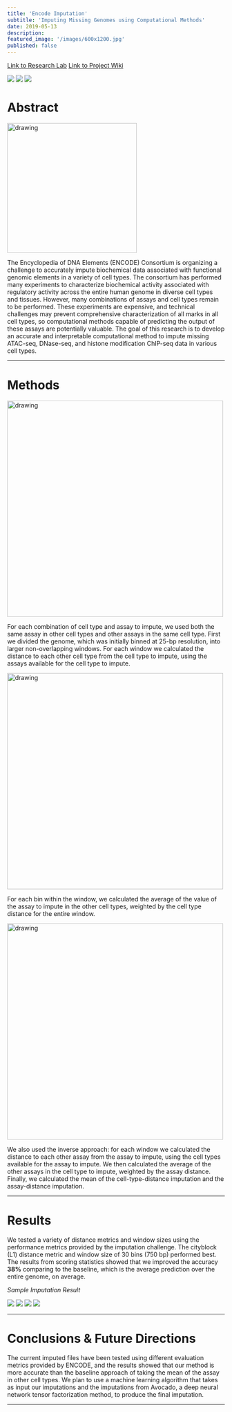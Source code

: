```yaml
---
title: 'Encode Imputation'
subtitle: 'Imputing Missing Genomes using Computational Methods'
date: 2019-05-13
description:
featured_image: '/images/600x1200.jpg'
published: false
---
```


<a href="http://mahonylab.org/" class="button button--small">Link to Research Lab</a>
<a href="https://www.synapse.org/#!Synapse:syn17083203/wiki/587192" class="button button-small">Link to Project Wiki</a>

<div class="gallery" data-columns="2">
	<img src="/images/proj/encode_imputation/Fig2-DataCube.PNG">
	<img src="/images/proj/encode_imputation/Fig1-SignalTrack.PNG">
    <img src="/images/proj/encode_imputation/ChIPseq.jpg">
</div>

# Abstract
<img src="/images/proj/encode_imputation/ecos_logo.png" alt="drawing" width="300"/>

The Encyclopedia of DNA Elements (ENCODE) Consortium is organizing a challenge to accurately impute biochemical data associated with functional genomic elements in a variety of cell types. The consortium has performed many experiments to characterize biochemical activity associated with regulatory activity across the entire human genome in diverse cell types and tissues. However, many combinations of assays and cell types remain to be performed. These experiments are expensive, and technical challenges may prevent comprehensive characterization of all marks in all cell types, so computational methods capable of predicting the output of these assays are potentially valuable. The goal of this research is to develop an accurate and interpretable computational method to impute missing ATAC-seq, DNase-seq, and histone modification ChIP-seq data in various cell types.

------------

# Methods
<img src="/images/proj/encode_imputation/algorithm_pipeline_4_with_shadow.png" alt="drawing" width="500"/>

For each combination of cell type and assay to impute, we used both the same assay in other cell types and other assays in the same cell type. First we divided the genome, which was initially binned at 25-bp resolution, into larger non-overlapping windows. For each window we calculated the distance to each other cell type from the cell type to impute, using the assays available for the cell type to impute.

<img src="/images/proj/encode_imputation/equation_highres.png" alt="drawing" width="500"/>

For each bin within the window, we calculated the average of the value of the assay to impute in the other cell types, weighted by the cell type distance for the entire window.

<img src="/images/proj/encode_imputation/pipeline_diagram_shadow.png" alt="drawing" width="500"/>

We also used the inverse approach: for each window we calculated the distance to each other assay from the assay to impute, using the cell types available for the assay to impute. We then calculated the average of the other assays in the cell type to impute, weighted by the assay distance. Finally, we calculated the mean of the cell-type-distance imputation and the assay-distance imputation.

------------

# Results
We tested a variety of distance metrics and window sizes using the performance metrics provided by the imputation challenge. The cityblock (L1) distance metric and window size of 30 bins  (750 bp) performed best. The results from scoring statistics showed that we improved the accuracy **38%** comparing to the baseline, which is the average prediction over the entire genome, on average.

*Sample Imputation Result*

<div class="gallery" data-columns="2">
	<img src="/images/proj/encode_imputation/genome_imputation/valid_impute_C31M25.png">
	<img src="/images/proj/encode_imputation/genome_imputation/valid_impute_C34M02.png">
    <img src="/images/proj/encode_imputation/genome_imputation/valid_impute_C36M18.png">
	<img src="/images/proj/encode_imputation/genome_imputation/valid_impute_C45M22.png">
</div>

------------

# Conclusions & Future Directions
The current imputed files have been tested using different evaluation metrics provided by ENCODE, and the results showed that our method is more accurate than the baseline approach of taking the mean of the assay in other cell types.
We plan to use a machine learning algorithm that takes as input our imputations and the imputations from Avocado, a deep neural network  tensor factorization method, to produce the final imputation.

------------
